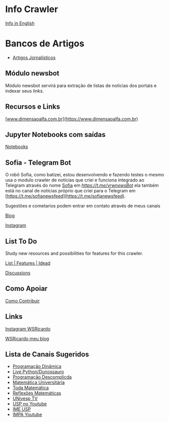# Info Crawler

[Info in English](README-en.md)


# Bancos de Artigos

- [Artigos Jornalísticos](https://github.com/wsricardo/news-crawler/tree/main/database)

## Módulo newsbot


Módulo newsbot servirá para extração de listas de noticias dos portais e indexar seus links.

## Recursos e Links

[www.dimensaoalfa.com.br](https://www.dimensaoalfa.com.br)

## Jupyter Notebooks com saídas

[Notebooks](https://github.com/wsricardo/news-crawler/blob/main/doc/CrawlerDeNoticias.md)

## Sofia - Telegram Bot

O robô Sofia, como batizei, estou desenvolvendo e fazendo testes o mesmo usa o modulo crawler de notícias que criei e funciona integrado ao Telegram através do nome [Sofia](https://t.me/vrwnewsBot)  em _https://t.me/vrwnewsBot_ ela também está no canal de notícias próprio que criei para o Telegram em [https://t.me/sofianewsfeed](https://t.me/sofianewsfeed).

Sugestões e cometarios podem entrar em contato através de meus canais

[Blog](https://wsricardo.blogspot.com)

[Instagram](https://www.instagram.com/wsricardo22/)


## List To Do

Study new resources and possibilities for features for this crawler.

[List | Features | Idead](https://github.com/wsricardo/news-crawler/blob/main/listtodo.md)

[Discussions](https://github.com/wsricardo/news-crawler/discussions)

## Como Apoiar

[Como Contribuir](https://wsricardo.blogspot.com/2023/05/como-contribuir.html)

## Links

[Instagram WSRicardo](https://www.instagram.com/wsricardo22)

[WSRicardo meu blog](https://wsricardo.blogspot.com)

## Lista de Canais Sugeridos

* [Programação Dinâmica](https://www.youtube.com/c/Programa%C3%A7%C3%A3oDin%C3%A2mica)
* [Live Python/Dunossauro](https://www.youtube.com/@Dunossauro)
* [Programação Descomplicda](https://www.youtube.com/user/progdescomplicada)
* [Matemática Universitária](https://www.youtube.com/c/Matem%C3%A1ticaUniversit%C3%A1riaProfRenan)
* [Toda Matemática](https://www.youtube.com/c/GustavoViegascurso)
* [Reflexões Matemáticas](https://www.youtube.com/c/Reflex%C3%B5esMatem%C3%A1ticasDrDilbertoJ%C3%BAnior)
* [UNivesp TV](https://www.youtube.com/user/univesptv)
* [USP no Youtube](https://www.youtube.com/c/CanalUSP)
* [IME USP](https://www.ime.usp.br/)
* [IMPA Youtube](https://www.youtube.com/c/impabr)
